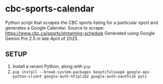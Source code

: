 # cbc-sports-calendar
Python script that scrapes the CBC sports listing for a particular sport and generates a Google Calendar.
Source to scrape: https://www.cbc.ca/sports/streaming-schedule
Generated using Google Gemini Pro 2.5 in late April of 2025.

## SETUP

1. Install a recent Python, along with `pip`
1. `pip install --break-system-packages beautifulsoup4 google-api-python-client google-auth-httplib2 google-auth-oauthlib pytz`
